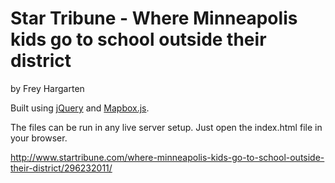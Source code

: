 Star Tribune - Where Minneapolis kids go to school outside their district
================

by Frey Hargarten

Built using [jQuery](https://github.com/jquery/jquery) and [Mapbox.js](https://www.mapbox.com/mapbox.js/api/v2.2.4/).

The files can be run in any live server setup. Just open the index.html file in your browser.

http://www.startribune.com/where-minneapolis-kids-go-to-school-outside-their-district/296232011/